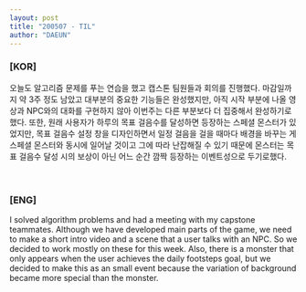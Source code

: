 ```yaml
---
layout: post
title: "200507 - TIL"
author: "DAEUN"
---
```


### [KOR]
오늘도 알고리즘 문제를 푸는 연습을 했고 캡스톤 팀원들과 회의를 진행했다. 마감일까지 약 3주 정도 남았고 대부분의 중요한 기능들은 완성했지만, 아직 시작 부분에 나올 영상과 NPC와의 대화를 구현하지 않아 이번주는 다른 부분보다 더 집중해서 완성하기로 했다. 또한, 원래 사용자가 하루의 목표 걸음수를 달성하면 등장하는 스페셜 몬스터가 있었지만, 목표 걸음수 설정 창을 디자인하면서 일정 걸음을 걸을 때마다 배경을 바꾸는 게 스페셜 몬스터와 동시에 일어날 것이고 그에 따라 난잡해질 수 있기 때문에 몬스터는 목표 걸음수 달성 시의 보상이 아닌 어느 순간 깜짝 등장하는 이벤트성으로 두기로했다.
<br><br><br>
### [ENG]
I solved algorithm problems and had a meeting with my capstone teammates. Although we have developed main parts of the game, we need to make a short intro video and a scene that a user talks with an NPC. So we decided to work mostly on these for this week. Also, there is a monster that only appears when the user achieves the daily footsteps goal, but we decided to make this as an small event because the variation of background became more special than the monster.